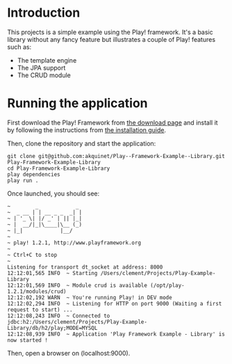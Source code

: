 Introduction
============
This projects is a simple example using the Play! framework. It's a basic library without any fancy feature but illustrates a couple of Play! features such as:
* The template engine
* The JPA support
* The CRUD module

Running the application
=======================
First download the Play! Framework from [the download page](http://www.playframework.org/download) and install it by following the instructions from [the installation guide](http://www.playframework.org/documentation/1.2.1/install).

Then, clone the repository and start the application:

    git clone git@github.com:akquinet/Play--Framework-Example--Library.git Play-Framework-Example-Library
	cd Play-Framework-Example-Library
	play dependencies
	play run .
	
Once launched, you should see:

    ~        _            _ 
	~  _ __ | | __ _ _  _| |
	~ | '_ \| |/ _' | || |_|
	~ |  __/|_|\____|\__ (_)
	~ |_|            |__/   
	~
	~ play! 1.2.1, http://www.playframework.org
	~
	~ Ctrl+C to stop
	~ 
	Listening for transport dt_socket at address: 8000
	12:12:01,565 INFO  ~ Starting /Users/clement/Projects/Play-Example-Library
	12:12:01,569 INFO  ~ Module crud is available (/opt/play-1.2.1/modules/crud)
	12:12:02,192 WARN  ~ You're running Play! in DEV mode
	12:12:02,294 INFO  ~ Listening for HTTP on port 9000 (Waiting a first request to start) ...
	12:12:08,243 INFO  ~ Connected to jdbc:h2:/Users/clement/Projects/Play-Example-Library/db/h2/play;MODE=MYSQL
	12:12:08,939 INFO  ~ Application 'Play Framework Example - Library' is now started !
	
Then, open a browser on (localhost:9000). 